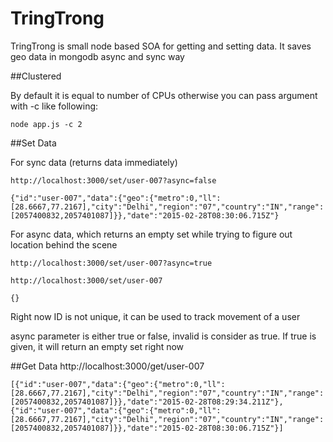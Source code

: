# TringTrong
TringTrong is small node based SOA for getting and setting data. It saves geo data in mongodb async and sync way

##Clustered

By default it is equal to number of CPUs otherwise you can pass argument with -c like following:

```
node app.js -c 2
```

##Set Data

For sync data (returns data immediately)

```
http://localhost:3000/set/user-007?async=false
```


```
{"id":"user-007","data":{"geo":{"metro":0,"ll":[28.6667,77.2167],"city":"Delhi","region":"07","country":"IN","range":[2057400832,2057401087]}},"date":"2015-02-28T08:30:06.715Z"}
```


For async data, which returns an empty set while trying to figure out location behind the scene



```
http://localhost:3000/set/user-007?async=true
```


```
http://localhost:3000/set/user-007
```


```
{}
```


Right now ID is not unique, it can be used to track movement of a user

async parameter is either true or false, invalid is consider as true. If true is given, it will return an empty set right now


##Get Data
http://localhost:3000/get/user-007




```
[{"id":"user-007","data":{"geo":{"metro":0,"ll":[28.6667,77.2167],"city":"Delhi","region":"07","country":"IN","range":[2057400832,2057401087]}},"date":"2015-02-28T08:29:34.211Z"},{"id":"user-007","data":{"geo":{"metro":0,"ll":[28.6667,77.2167],"city":"Delhi","region":"07","country":"IN","range":[2057400832,2057401087]}},"date":"2015-02-28T08:30:06.715Z"}]
```

